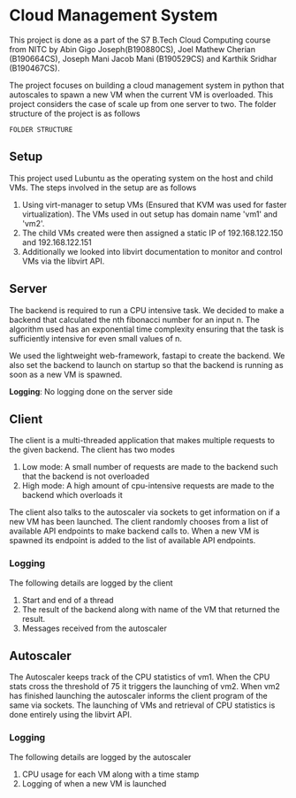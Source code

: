 # Cloud Management System
This project is done as a part of the S7 B.Tech Cloud Computing course from NITC by Abin Gigo Joseph(B190880CS), Joel Mathew Cherian (B190664CS), Joseph Mani Jacob Mani (B190529CS) and Karthik Sridhar (B190467CS).

The project focuses on building a cloud management system in python that autoscales to spawn a new VM when the current VM is overloaded. This project considers the case of scale up from one server to two. The folder structure of the project is as follows

```
FOLDER STRUCTURE
```
## Setup
This project used Lubuntu as the operating system on the host and child VMs. The steps involved in the setup are as follows
1. Using virt-manager to setup VMs (Ensured that KVM was used for faster virtualization). The VMs used in out setup has domain name 'vm1' and 'vm2'.
2. The child VMs created were then assigned a static IP of 192.168.122.150 and 192.168.122.151
3. Additionally we looked into libvirt documentation to monitor and control VMs via the libvirt API.

## Server
The backend is required to run a CPU intensive task. We decided to make a backend that calculated the nth fibonacci number for an input n. The algorithm used has an exponential time complexity ensuring that the task is sufficiently intensive for even small values of n.

We used the lightweight web-framework, fastapi to create the backend. We also set the backend to launch on startup so that the backend is running as soon as a new VM is spawned.

**Logging**: No logging done on the server side

## Client
The client is a multi-threaded application that makes multiple requests to the given backend. The client has two modes
1. Low mode: A small number of requests are made to the backend such that the backend is not overloaded
2. High mode: A high amount of cpu-intensive requests are made to the backend which overloads it

The client also talks to the autoscaler via sockets to get information on if a new VM has been launched. The client randomly chooses from a list of available API endpoints to make backend calls to. When a new VM is spawned its endpoint is added to the list of available API endpoints. 

### Logging
The following details are logged by the client
1. Start and end of a thread
2. The result of the backend along with name of the VM that returned the result.
3. Messages received from the autoscaler


## Autoscaler
The Autoscaler keeps track of the CPU statistics of vm1. When the CPU stats cross the threshold of 75 it triggers the launching of vm2. When vm2 has finished launching the autoscaler informs the client program of the same via sockets. The launching of VMs and retrieval of CPU statistics is done entirely using the libvirt API.

### Logging
The following details are logged by the autoscaler
1. CPU usage for each VM along with a time stamp
2. Logging of when a new VM is launched
